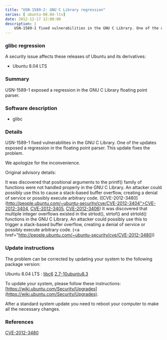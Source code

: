 ```yaml
---
title: "USN-1589-2: GNU C Library regression"
series: [ ubuntu-08.04-lts]
date: 2012-12-17 12:00:00
description: |
    USN-1589-1 fixed vulnerabilities in the GNU C Library. One of the updates exposed a regression in the floating point parser. This update fixes the problem.
--- 
```

 
### glibc regression

A security issue affects these releases of Ubuntu and its derivatives:

* Ubuntu 8.04 LTS

### Summary

USN-1589-1 exposed a regression in the GNU C Library floating point parser. 

### Software description

* glibc 

### Details

USN-1589-1 fixed vulnerabilities in the GNU C Library. One of the updates exposed a regression in the floating point parser. This update fixes the problem.

We apologize for the inconvenience.

Original advisory details:

 It was discovered that positional arguments to the printf() family of functions were not handled properly in the GNU C Library. An attacker could possibly use this to cause a stack-based buffer overflow, creating a denial of service or possibly execute arbitrary code. ([CVE-2012-3480](http://people.ubuntu.com/~ubuntu-security/cve/CVE-2012-3404">CVE-2012-3404</a>, <a href="http://people.ubuntu.com/~ubuntu-security/cve/CVE-2012-3405">CVE-2012-3405</a>, <a href="http://people.ubuntu.com/~ubuntu-security/cve/CVE-2012-3406">CVE-2012-3406</a>) It was discovered that multiple integer overflows existed in the strtod(), strtof() and strtold() functions in the GNU C Library. An attacker could possibly use this to trigger a stack-based buffer overflow, creating a denial of service or possibly execute arbitrary code. (<a href="http://people.ubuntu.com/~ubuntu-security/cve/CVE-2012-3480)) 

### Update instructions

The problem can be corrected by updating your system to the following package version:

Ubuntu 8.04 LTS
 : [libc6](https://launchpad.net/ubuntu/+source/glibc) <span> [2.7-10ubuntu8.3](https://launchpad.net/ubuntu/+source/glibc/2.7-10ubuntu8.3) </span> 

To update your system, please follow these instructions: [https://wiki.ubuntu.com/Security/Upgrades](https://wiki.ubuntu.com/Security/Upgrades).

After a standard system update you need to reboot your computer to make all the necessary changes. 

### References

 [CVE-2012-3480](http://people.ubuntu.com/~ubuntu-security/cve/CVE-2012-3480)
 
